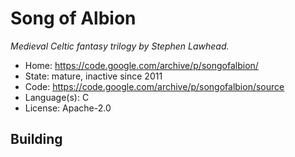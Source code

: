 # Song of Albion

_Medieval Celtic fantasy trilogy by Stephen Lawhead._

- Home: https://code.google.com/archive/p/songofalbion/
- State: mature, inactive since 2011
- Code: https://code.google.com/archive/p/songofalbion/source
- Language(s): C
- License: Apache-2.0

## Building

